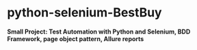 # python-selenium-BestBuy
**Small Project: Test Automation with Python and Selenium, BDD Framework, page object pattern, Allure reports**
